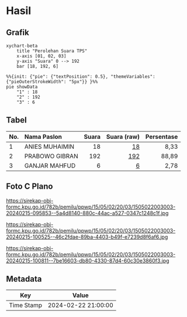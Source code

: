 # Hasil

## Grafik

```mermaid
xychart-beta
    title "Perolehan Suara TPS"
    x-axis [01, 02, 03]
    y-axis "Suara" 0 --> 192
    bar [18, 192, 6]
```

```mermaid
%%{init: {"pie": {"textPosition": 0.5}, "themeVariables": {"pieOuterStrokeWidth": "5px"}} }%%
pie showData
    "1" : 18
    "2" : 192
    "3" : 6
```

## Tabel

| No. | Nama Paslon    | Suara | Suara (raw) | Persentase |
|:--- |:-------------- | -----:| -----------:| ----------:|
| 1   | ANIES MUHAIMIN | 18    | [18][p-1]   | 8,33       |
| 2   | PRABOWO GIBRAN | 192   | [192][p-2]  | 88,89      |
| 3   | GANJAR MAHFUD  | 6     | [6][p-3]    | 2,78       |


[p-1]: https://github.com/gigit-pemilu/pemilu-2024-15-jambi/blob/main/pilpres/hitung-suara/sub/15-jambi/sub/05--muaro-jambi/sub/02-sekernan/sub/2003-pulau-kayu-aro/sub/003-tps/sub/paslon-1.txt
[p-2]: https://github.com/gigit-pemilu/pemilu-2024-15-jambi/blob/main/pilpres/hitung-suara/sub/15-jambi/sub/05--muaro-jambi/sub/02-sekernan/sub/2003-pulau-kayu-aro/sub/003-tps/sub/paslon-2.txt
[p-3]: https://github.com/gigit-pemilu/pemilu-2024-15-jambi/blob/main/pilpres/hitung-suara/sub/15-jambi/sub/05--muaro-jambi/sub/02-sekernan/sub/2003-pulau-kayu-aro/sub/003-tps/sub/paslon-3.txt

## Foto C Plano

https://sirekap-obj-formc.kpu.go.id/782b/pemilu/ppwp/15/05/02/20/03/1505022003003-20240215-095853--5a4d8140-880c-44ac-a527-0347c1248c1f.jpg

https://sirekap-obj-formc.kpu.go.id/782b/pemilu/ppwp/15/05/02/20/03/1505022003003-20240215-100525--46c2fdae-89ba-4403-b49f-e7239d8f6af6.jpg

https://sirekap-obj-formc.kpu.go.id/782b/pemilu/ppwp/15/05/02/20/03/1505022003003-20240215-100811--7be16603-db80-4330-87d4-60c30e3860f3.jpg


## Metadata

| Key        | Value               |
| ---------- | ------------------- |
| Time Stamp | 2024-02-22 21:00:00 |



